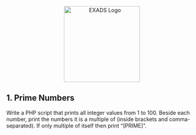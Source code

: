 <p align="center"><img src="https://www.exads.com/images/brand/card.png" width="200" alt="EXADS Logo"></p>


## 1. Prime Numbers

Write a PHP script that prints all integer values from 1 to 100.
Beside each number, print the numbers it is a multiple of (inside brackets and comma-separated). 
If only multiple of itself then print “[PRIME]”.
